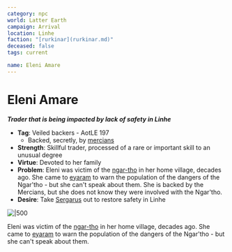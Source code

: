 ```yaml
---
category: npc
world: Latter Earth
campaign: Arrival
location: Linhe
faction: "[rurkinar](rurkinar.md)"
deceased: false
tags: current

name: Eleni Amare
---
```

# Eleni Amare
***Trader that is being impacted by lack of safety in Linhe*** 

- **Tag**: Veiled backers - AotLE 197
	- Backed, secretly, by [mercians](../factions/mercians.md)
 - **Strength**: Skillful trader, processed of a rare or important skill to an unusual degree
 - **Virtue**: Devoted to her family
 - **Problem**: Eleni was victim of the [ngar-tho](../statblocks/ngar-tho.md) in her home village, decades ago. She came to [eyaram](../locations/eyaram.md) to warn the population of the dangers of the Ngar'tho - but she can't speak about them. She is backed by the Mercians, but she does not know they were involved with the Ngar'tho.
 - **Desire**: Take [Sergarus](arrival/npcs/Sergarus.md) out to restore safety in Linhe

![|500](https://i.imgur.com/CTmyplL.png)

Eleni was victim of the [ngar-tho](../statblocks/ngar-tho.md) in her home village, decades ago. She came to [eyaram](../locations/eyaram.md) to warn the population of the dangers of the Ngar'tho - but she can't speak about them.
